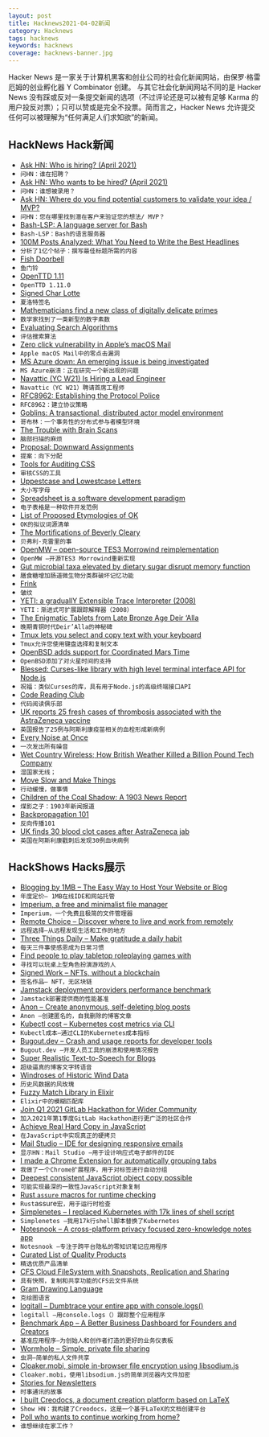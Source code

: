 ```yaml
---
layout: post
title: Hacknews2021-04-02新闻
category: Hacknews
tags: hacknews
keywords: hacknews
coverage: hacknews-banner.jpg
---
```


Hacker News 是一家关于计算机黑客和创业公司的社会化新闻网站，由保罗·格雷厄姆的创业孵化器 Y Combinator 创建。
与其它社会化新闻网站不同的是 Hacker News 没有踩或反对一条提交新闻的选项（不过评论还是可以被有足够 Karma 的用户投反对票）；只可以赞或是完全不投票。简而言之，Hacker News 允许提交任何可以被理解为“任何满足人们求知欲”的新闻。

## HackNews Hack新闻


- [Ask HN: Who is hiring? (April 2021)](item?id=26661443)
- `问HN：谁在招聘？ `
- [Ask HN: Who wants to be hired? (April 2021)](item?id=26661279)
- `问HN：谁想被录用？ `
- [Ask HN: Where do you find potential customers to validate your idea / MVP?](item?id=26644616)
- `问HN：您在哪里找到潜在客户来验证您的想法/ MVP？`
- [Bash-LSP: A language server for Bash](https://github.com/bash-lsp/bash-language-server)
- `Bash-LSP：Bash的语言服务器`
- [100M Posts Analyzed: What You Need to Write the Best Headlines](https://buzzsumo.com/resources/hundred-million-best-headlines-study/)
- `分析了1亿个帖子：撰写最佳标题所需的内容`
- [Fish Doorbell](https://dutchreview.com/news/fish-doorbell-utrecht/)
- `鱼门铃`
- [OpenTTD 1.11](https://www.openttd.org/news/2021/04/01/openttd-1-11-0.html)
- `OpenTTD 1.11.0`
- [Signed Char Lotte](https://nickdrozd.github.io/2021/03/30/signed-char-lotte.html)
- `夏洛特签名`
- [Mathematicians find a new class of digitally delicate primes](https://www.quantamagazine.org/mathematicians-find-a-new-class-of-digitally-delicate-primes-20210330/)
- `数学家找到了一类新型的数字素数`
- [Evaluating Search Algorithms](https://shopify.engineering/evaluating-search-algorithms)
- `评估搜索算法`
- [Zero click vulnerability in Apple’s macOS Mail](https://mikko-kenttala.medium.com/zero-click-vulnerability-in-apples-macos-mail-59e0c14b106c)
- `Apple macOS Mail中的零点击漏洞`
- [MS Azure down: An emerging issue is being investigated](https://status2.azure.com/)
- `MS Azure崩溃：正在研究一个新出现的问题`
- [Navattic (YC W21) Is Hiring a Lead Engineer](https://www.navattic.com/join-us)
- `Navattic（YC W21）聘请首席工程师`
- [RFC8962: Establishing the Protocol Police](https://www.rfc-editor.org/rfc/rfc8962.txt)
- `RFC8962：建立协议策略`
- [Goblins: A transactional, distributed actor model environment](https://docs.racket-lang.org/goblins/)
- `哥布林：一个事务性的分布式参与者模型环境`
- [The Trouble with Brain Scans](https://nautil.us/issue/98/mind/the-trouble-with-brain-scans)
- `脑部扫描的麻烦`
- [Proposal: Downward Assignments](https://bugs.ruby-lang.org/issues/17768)
- `提案：向下分配`
- [Tools for Auditing CSS](https://css-tricks.com/tools-for-auditing-css/)
- `审核CSS的工具`
- [Uppestcase and Lowestcase Letters](http://tom7.org/lowercase/)
- `大小写字母`
- [Spreadsheet is a software development paradigm](https://medium.com/@vlapiner/spreadsheet-is-a-software-development-paradigm-70c871ff5f49)
- `电子表格是一种软件开发范例`
- [List of Proposed Etymologies of OK](https://en.wikipedia.org/wiki/List_of_proposed_etymologies_of_OK)
- `OK的拟议词源清单`
- [The Mortifications of Beverly Cleary](https://www.theatlantic.com/culture/archive/2021/03/what-beverly-cleary-taught-us-about-feeling-mortified/618450/)
- `贝弗利·克雷里的事`
- [OpenMW – open-source TES3 Morrowind reimplementation](https://openmw.org/en/)
- `OpenMW –开源TES3 Morrowind重新实现`
- [Gut microbial taxa elevated by dietary sugar disrupt memory function](https://www.nature.com/articles/s41398-021-01309-7)
- `膳食糖增加肠道微生物分类群破坏记忆功能`
- [Frink](https://futureboy.us/frinkdocs/)
- `皱纹`
- [YETI: a graduallY Extensible Trace Interpreter (2008)](http://www.cs.toronto.edu/~matz/dissertation/matzDissertation-latex2html/)
- `YETI：渐进式可扩展跟踪解释器（2008）`
- [The Enigmatic Tablets from Late Bronze Age Deir ‘Alla](https://www.asor.org/anetoday/2021/01/enigmatic-tablets)
- `晚期青铜时代Deir’Alla的神秘碑`
- [Tmux lets you select and copy text with your keyboard](https://ianthehenry.com/posts/tmux-psa/)
- `Tmux允许您使用键盘选择和复制文本`
- [OpenBSD adds support for Coordinated Mars Time](https://marc.info/?l=openbsd-cvs&m=161730046519995&w=2)
- `OpenBSD添加了对火星时间的支持`
- [Blessed: Curses-like library with high level terminal interface API for Node.js](https://github.com/chjj/blessed)
- `祝福：类似Curses的库，具有用于Node.js的高级终端接口API`
- [Code Reading Club](https://www.felienne.com/archives/6472)
- `代码阅读俱乐部`
- [UK reports 25 fresh cases of thrombosis associated with the AstraZeneca vaccine](https://eminetra.co.uk/the-uk-reports-25-fresh-cases-of-thrombosis-associated-with-the-astrazeneca-vaccine/388645/)
- `英国报告了25例与阿斯利康疫苗相关的血栓形成新病例`
- [Every Noise at Once](https://everynoise.com/)
- `一次发出所有噪音`
- [Wet Country Wireless; How British Weather Killed a Billion Pound Tech Company](https://hackaday.com/2021/03/29/wet-country-wireless-how-the-british-weather-killed-a-billion-pound-tech-company/)
- `湿国家无线；`
- [Move Slow and Make Things](https://multithreaded.stitchfix.com/blog/2021/04/01/move-slow-make-things/)
- `行动缓慢，做事情`
- [Children of the Coal Shadow: A 1903 News Report](https://wynninghistory.com/2021/03/27/children-of-the-coal-shadow/)
- `煤影之子：1903年新闻报道`
- [Backpropagation 101](https://thinc.ai/docs/backprop101)
- `反向传播101`
- [UK finds 30 blood clot cases after AstraZeneca jab](https://www.dw.com/en/coronavirus-digest-uk-finds-30-blood-clot-cases-after-astrazeneca-jab/a-57083963)
- `英国在阿斯利康戳刺后发现30例血块病例`


## HackShows Hacks展示

- [ Blogging by 1MB – The Easy Way to Host Your Website or Blog](https://1mb.co)
- `年度定价– 1MB在线IDE和网站托管`
- [ Imperium, a free and minimalist file manager](https://www.dreamcrafter.dev/)
- `Imperium，一个免费且极简的文件管理器`
- [ Remote Choice – Discover where to live and work from remotely](https://remotechoice.co/)
- `远程选择–从远程发现生活和工作的地方`
- [ Three Things Daily – Make gratitude a daily habit](https://threethingsdaily.xyz)
- `每天三件事使感恩成为日常习惯`
- [ Find people to play tabletop roleplaying games with](https://roleplayful.com/)
- `寻找可以玩桌上型角色扮演游戏的人`
- [ Signed Work – NFTs, without a blockchain](https://signed.work/)
- `签名作品– NFT，无区块链`
- [ Jamstack deployment providers performance benchmark](https://jamstackdeploy.com)
- `Jamstack部署提供商的性能基准`
- [ Anon – Create anonymous, self-deleting blog posts](https://anon.sharehub.live)
- `Anon –创建匿名的，自我删除的博客文章`
- [ Kubectl cost – Kubernetes cost metrics via CLI](https://github.com/kubecost/kubectl-cost)
- `Kubectl成本–通过CLI的Kubernetes成本指标`
- [ Bugout.dev – Crash and usage reports for developer tools](item?id=26652065)
- `Bugout.dev –开发人员工具的崩溃和使用情况报告`
- [ Super Realistic Text-to-Speech for Blogs](https://app.silatus.com/try)
- `超级逼真的博客文字转语音`
- [ Windroses of Historic Wind Data](https://www.prevailing-winds.de/)
- `历史风数据的风玫瑰`
- [ Fuzzy Match Library in Elixir](https://github.com/primait/ex_fuzzywuzzy)
- `Elixir中的模糊匹配库`
- [ Join Q1 2021 GitLab Hackathon for Wider Community](https://gitlab.com/gitlab-com/marketing/community-relations/contributor-program/hackathon/-/issues/50)
- `加入2021年第1季度GitLab Hackathon进行更广泛的社区合作`
- [ Achieve Real Hard Copy in JavaScript](https://github.com/yuwu9145/nest-object-deep-copy)
- `在JavaScript中实现真正的硬拷贝`
- [ Mail Studio – IDE for designing responsive emails](https://mailstudio.app/)
- `显示HN：Mail Studio –用于设计响应式电子邮件的IDE`
- [ I made a Chrome Extension for automatically grouping tabs](https://chrome.google.com/webstore/detail/acid-tabs/hgceopemmcmigbmhphbcgkeffommpjfc)
- `我做了一个Chrome扩展程序，用于对标签进行自动分组`
- [ Deepest consistent JavaScript object copy possible](https://github.com/i5ik/weird-json.git)
- `可能实现最深的一致性JavaScript对象复制`
- [ Rust `assure` macros for runtime checking](https://crates.io/crates/assure)
- `Rust`assure`宏，用于运行时检查`
- [ Simplenetes – I replaced Kubernetes with 17k lines of shell script](https://github.com/simplenetes-io/simplenetes)
- `Simplenetes –我用17k行shell脚本替换了Kubernetes`
- [ Notesnook – A cross-platform privacy focused zero-knowledge notes app](https://notesnook.com/)
- `Notesnook –专注于跨平台隐私的零知识笔记应用程序`
- [ Curated List of Quality Products](http://www.buyitforquality.com)
- `精选优质产品清单`
- [ CFS Cloud FileSystem with Snapshots, Replication and Sharing](https://cfs.stokeo.com/cfs/)
- `具有快照，复制和共享功能的CFS云文件系统`
- [ Gram Drawing Language](https://gramlanguage.com/)
- `克绘图语言`
- [ logitall – Dumbtrace your entire app with console.logs()](https://github.com/elonvolo/logitall)
- `logitall –用console.logs（）跟踪整个应用程序`
- [ Benchmark App – A Better Business Dashboard for Founders and Creators](https://benchmark.app)
- `基准应用程序–为创始人和创作者打造的更好的业务仪表板`
- [ Wormhole – Simple, private file sharing](https://wormhole.app/?ref=hn)
- `虫洞–简单的私人文件共享`
- [ Cloaker.mobi, simple in-browser file encryption using libsodium.js](https://cloaker.mobi/)
- `Cloaker.mobi，使用libsodium.js的简单浏览器内文件加密`
- [ Stories for Newsletters](https://mailbrew.com/blog/stories-for-newsletters/)
- `时事通讯的故事`
- [ I built Creodocs, a document creation platform based on LaTeX](https://www.creodocs.com)
- `Show HN：我构建了Creodocs，这是一个基于LaTeX的文档创建平台`
- [ Poll who wants to continue working from home?](https://letsworkfromhome.herokuapp.com/)
- `谁想继续在家工作？`

